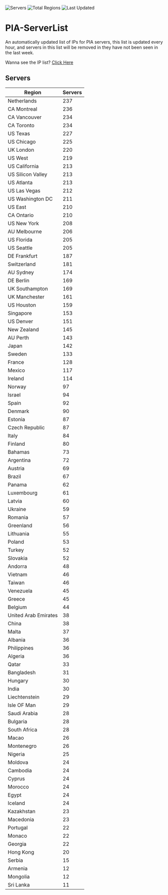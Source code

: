 ![Servers](https://img.shields.io/badge/Servers-9,287-darkgreen)
![Total Regions](https://img.shields.io/badge/Total_Regions-97-darkgreen)
![Last Updated](https://img.shields.io/badge/Last_Updated-April_29_2024_00:59_EDT-darkgreen)

# PIA-ServerList
An automatically updated list of IPs for PIA servers, this list is updated every hour, and servers in this list will be removed in they have not been seen in the last week.

Wanna see the IP list? [Click Here](./servers.json)

## Servers
| Region               | Servers |
|----------------------|---------|
| Netherlands | 237 |
| CA Montreal | 236 |
| CA Vancouver | 234 |
| CA Toronto | 234 |
| US Texas | 227 |
| US Chicago | 225 |
| UK London | 220 |
| US West | 219 |
| US California | 213 |
| US Silicon Valley | 213 |
| US Atlanta | 213 |
| US Las Vegas | 212 |
| US Washington DC | 211 |
| US East | 210 |
| CA Ontario | 210 |
| US New York | 208 |
| AU Melbourne | 206 |
| US Florida | 205 |
| US Seattle | 205 |
| DE Frankfurt | 187 |
| Switzerland | 181 |
| AU Sydney | 174 |
| DE Berlin | 169 |
| UK Southampton | 169 |
| UK Manchester | 161 |
| US Houston | 159 |
| Singapore | 153 |
| US Denver | 151 |
| New Zealand | 145 |
| AU Perth | 143 |
| Japan | 142 |
| Sweden | 133 |
| France | 128 |
| Mexico | 117 |
| Ireland | 114 |
| Norway | 97 |
| Israel | 94 |
| Spain | 92 |
| Denmark | 90 |
| Estonia | 87 |
| Czech Republic | 87 |
| Italy | 84 |
| Finland | 80 |
| Bahamas | 73 |
| Argentina | 72 |
| Austria | 69 |
| Brazil | 67 |
| Panama | 62 |
| Luxembourg | 61 |
| Latvia | 60 |
| Ukraine | 59 |
| Romania | 57 |
| Greenland | 56 |
| Lithuania | 55 |
| Poland | 53 |
| Turkey | 52 |
| Slovakia | 52 |
| Andorra | 48 |
| Vietnam | 46 |
| Taiwan | 46 |
| Venezuela | 45 |
| Greece | 45 |
| Belgium | 44 |
| United Arab Emirates | 38 |
| China | 38 |
| Malta | 37 |
| Albania | 36 |
| Philippines | 36 |
| Algeria | 36 |
| Qatar | 33 |
| Bangladesh | 31 |
| Hungary | 30 |
| India | 30 |
| Liechtenstein | 29 |
| Isle OF Man | 29 |
| Saudi Arabia | 28 |
| Bulgaria | 28 |
| South Africa | 28 |
| Macao | 26 |
| Montenegro | 26 |
| Nigeria | 25 |
| Moldova | 24 |
| Cambodia | 24 |
| Cyprus | 24 |
| Morocco | 24 |
| Egypt | 24 |
| Iceland | 24 |
| Kazakhstan | 23 |
| Macedonia | 23 |
| Portugal | 22 |
| Monaco | 22 |
| Georgia | 22 |
| Hong Kong | 20 |
| Serbia | 15 |
| Armenia | 12 |
| Mongolia | 12 |
| Sri Lanka | 11 |